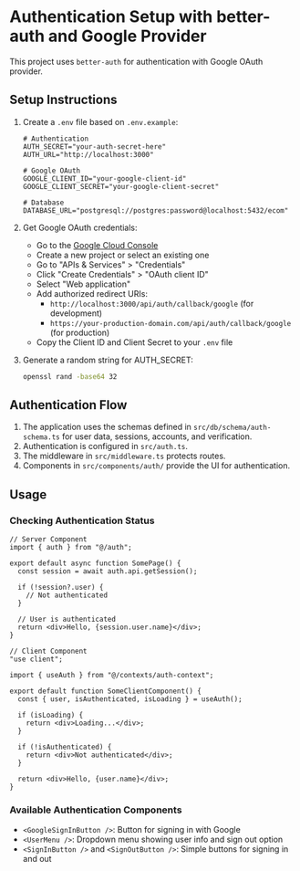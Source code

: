 # Authentication Setup with better-auth and Google Provider

This project uses `better-auth` for authentication with Google OAuth provider.

## Setup Instructions

1. Create a `.env` file based on `.env.example`:

   ```
   # Authentication
   AUTH_SECRET="your-auth-secret-here"
   AUTH_URL="http://localhost:3000"

   # Google OAuth
   GOOGLE_CLIENT_ID="your-google-client-id"
   GOOGLE_CLIENT_SECRET="your-google-client-secret"

   # Database
   DATABASE_URL="postgresql://postgres:password@localhost:5432/ecom"
   ```

2. Get Google OAuth credentials:

   - Go to the [Google Cloud Console](https://console.cloud.google.com/)
   - Create a new project or select an existing one
   - Go to "APIs & Services" > "Credentials"
   - Click "Create Credentials" > "OAuth client ID"
   - Select "Web application"
   - Add authorized redirect URIs:
     - `http://localhost:3000/api/auth/callback/google` (for development)
     - `https://your-production-domain.com/api/auth/callback/google` (for production)
   - Copy the Client ID and Client Secret to your `.env` file

3. Generate a random string for AUTH_SECRET:
   ```bash
   openssl rand -base64 32
   ```

## Authentication Flow

1. The application uses the schemas defined in `src/db/schema/auth-schema.ts` for user data, sessions, accounts, and verification.
2. Authentication is configured in `src/auth.ts`.
3. The middleware in `src/middleware.ts` protects routes.
4. Components in `src/components/auth/` provide the UI for authentication.

## Usage

### Checking Authentication Status

```tsx
// Server Component
import { auth } from "@/auth";

export default async function SomePage() {
  const session = await auth.api.getSession();

  if (!session?.user) {
    // Not authenticated
  }

  // User is authenticated
  return <div>Hello, {session.user.name}</div>;
}
```

```tsx
// Client Component
"use client";

import { useAuth } from "@/contexts/auth-context";

export default function SomeClientComponent() {
  const { user, isAuthenticated, isLoading } = useAuth();

  if (isLoading) {
    return <div>Loading...</div>;
  }

  if (!isAuthenticated) {
    return <div>Not authenticated</div>;
  }

  return <div>Hello, {user.name}</div>;
}
```

### Available Authentication Components

- `<GoogleSignInButton />`: Button for signing in with Google
- `<UserMenu />`: Dropdown menu showing user info and sign out option
- `<SignInButton />` and `<SignOutButton />`: Simple buttons for signing in and out
